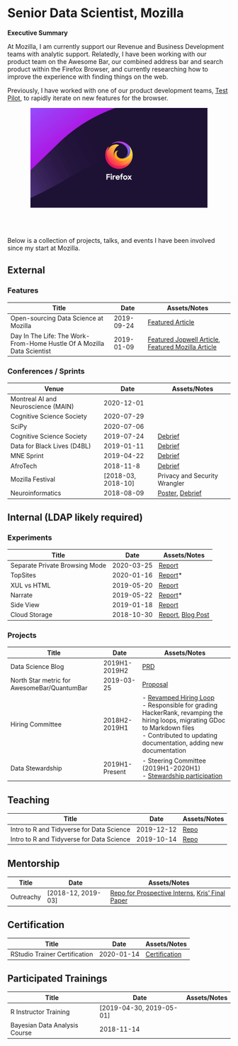 # Senior Data Scientist, Mozilla
__Executive Summary__

At Mozilla, I am currently support our Revenue and Business Development teams with analytic support. Relatedly, I have been working with our product team on the Awesome Bar, our combined address bar and search product within the Firefox Browser, and currently researching how to improve the experience with finding things on the web.

Previously, I have worked with one of our product development teams, [Test Pilot](https://medium.com/firefox-test-pilot), to rapidly iterate on new features for the browser.

<a href="https://mozilla.org">
  <p align="center"><img src=./assets/images/firefox.jpg alt="Mozilla Firefox" width=400></p>
</a><br><br>

Below is a collection of projects, talks, and events I have been involved since my start at Mozilla.



## External

### Features
Title | Date | Assets/Notes
----- | ---- | ------------
Open-sourcing Data Science at Mozilla | 2019-09-24 | [Featured Article](https://blog.mozilla.org/careers/data-science/)
Day In The Life: The Work-From-Home Hustle Of A Mozilla Data Scientist | 2019-01-09 | [Featured Jopwell Article](https://www.jopwell.com/thewell/posts/day-in-the-life-the-work-from-home-hustle-of-a-mozilla-data-scientist), [Featured Mozilla Article](https://blog.mozilla.org/careers/mozilla-data-scientist/)

### Conferences / Sprints
Venue | Date | Assets/Notes
----- | ---- | ------------
Montreal AI and Neuroscience (MAIN) | 2020-12-01 |
Cognitive Science Society | 2020-07-29 |
SciPy | 2020-07-06 |
Cognitive Science Society | 2019-07-24 | [Debrief](https://docs.google.com/document/d/1bzH86FgfnkuXQodxfGJHi289AcOle--2-WsXopYCHKQ/edit?usp=sharing)
Data for Black Lives (D4BL) | 2019-01-11 | [Debrief]()
MNE Sprint | 2019-04-22 | [Debrief](https://docs.google.com/document/d/1sm4M9OiGwLQwDiErlY2OJnQk2-LEYsCmlwRr7aiiOKo/edit)
AfroTech | 2018-11-8  | [Debrief]()
Mozilla Festival | [2018-03, 2018-10] | Privacy and Security Wrangler
Neuroinformatics | 2018-08-09 | [Poster](https://zenodo.org/record/3245428), [Debrief](https://docs.google.com/document/d/1-0yrt7bFzcNhD4_FLli95KV0qK_eVnIt0-fviUCKl4w/edit?usp=sharing)

## Internal (LDAP likely required)
### Experiments
<!-- (* note to self: migrate) -->
Title | Date | Assets/Notes
----- | ---- | ------------
Separate Private Browsing Mode | 2020-03-25 | [Report](https://mozilla-private.report/separate-search-default-in-private-browsing/index.html)
TopSites | 2020-01-16 | [Report](https://iodide.telemetry.mozilla.org/notebooks/390/?viewMode=report)*
XUL vs HTML | 2019-05-20 | [Report](https://mozilla-private.report/xul_html/index.html)
Narrate | 2019-05-22 | [Report](https://iodide.telemetry.mozilla.org/notebooks/15/?viewMode=report)*
Side View | 2019-01-18 | [Report](https://mozilla.report/post/testpilot/side_view/index.html)
Cloud Storage | 2018-10-30 | [Report](https://mozilla.report/post/testpilot/cloud_storage_v2/index.html), [Blog Post](https://medium.com/firefox-test-pilot/understanding-users-wants-and-needs-for-linking-cloud-storage-providers-d9a300269820)

### Projects
Title | Date | Assets/Notes
----- | ---- | ------------
Data Science Blog | 2019H1-2019H2 | [PRD](https://docs.google.com/document/d/1SxtWv-k-O5NLf-ClwgfV23w7ZSIiGDpNgD9QtL53wlo/edit)
North Star metric for AwesomeBar/QuantumBar | 2019-03-25 | [Proposal](https://docs.google.com/document/d/1ZcOuQVg_jTd8YLtMyaxiW5ikuxvs3zAqrrEqkGC4S0Q/edit)
Hiring Committee | 2018H2-2019H1 | - [Revamped Hiring Loop](https://github.com/mozilla/fx_data_interview/tree/master/data_science)<br /> - Responsible for grading HackerRank, revamping the hiring loops, migrating GDoc to Markdown files<br /> - Contributed to updating documentation, adding new documentation
Data Stewardship | 2019H1-Present | - Steering Committee (2019H1-2020H1) <br /> - [Stewardship participation](https://wiki.mozilla.org/Firefox/Data_Collection)

## Teaching
Title | Date | Assets/Notes
----- | ---- | ------------
Intro to R and Tidyverse for Data Science | 2019-12-12 | [Repo](https://github.com/teonbrooks/intro_to_rstudio_tidyverse/tree/mozv1.0)
Intro to R and Tidyverse for Data Science | 2019-10-14 | [Repo](https://github.com/cdhowe/atl-welcome-tidyverse)

## Mentorship
Title | Date | Assets/Notes
----- | ---- | ------------
Outreachy | [2018-12, 2019-03] | [Repo for Prospective Interns](https://github.com/mozilla-outreachy-datascience/outreachy-datascience), [Kris’ Final Paper](https://docs.google.com/document/d/1OFZj_HdNEAMtW9r6n_3U_yn1H3DB5CxTbNR1X7rAUV0/edit#heading=h.fgaxah84f8vg)

## Certification
Title | Date | Assets/Notes
----- | ---- | ------------
RStudio Trainer Certification | 2020-01-14 | [Certification](https://education.rstudio.com/trainers/people/brooks+teon/)

## Participated Trainings
Title | Date | Assets/Notes
----- | ---- | ------------
R Instructor Training | [2019-04-30, 2019-05-01] |
Bayesian Data Analysis Course | 2018-11-14 |
